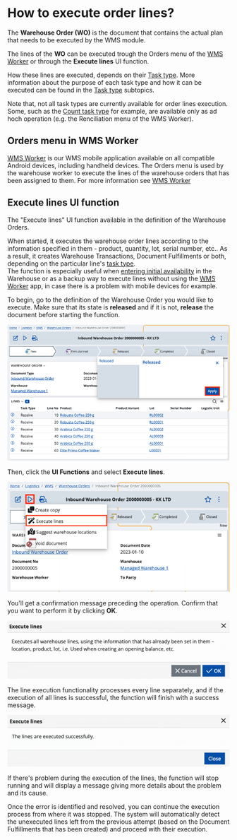 # How to execute order lines?
The **Warehouse Order (WO)** is the document that contains the actual plan that needs to be executed by the WMS module. 

The lines of the **WO** can be executed trough the Orders menu of the [WMS Worker](xref:wms-worker) or through the **Execute lines** UI function.

How these lines are executed, depends on their [Task type](/modules/logistics/wms/how-it-works/task-types/index.md). More information about the purpose of each task type and how it can be executed can be found in the 
[Task type](/modules/logistics/wms/how-it-works/task-types/index.md) subtopics.

Note that, not all task types are currently available for order lines execution. Some, such as the [Count task type](/modules/logistics/wms/how-it-works/task-types/count.md) for example, 
are available only as ad hoch operation (e.g. the Renciliation menu of the WMS Worker).

## Orders menu in WMS Worker
[WMS Worker](xref:wms-worker) is our WMS mobile application available on all compatible Android devices, including handheld devices. 
The Orders menu is used by the warehouse worker to execute the lines of the warehouse orders that has been assigned to them. For more information see [WMS Worker](xref:wms-worker) 

## **Execute lines** UI function 

The "Execute lines" UI function available in the definition of the Warehouse Orders.

When started, it executes the warehouse order lines according to the information specified in them - product, quantity, lot, serial number, etc.. As a result, it creates Warehouse Transactions, Document Fulfillments or both, depending on the particular line's [task type](/modules/logistics/wms/how-it-works/task-types/index.md). <br/>The function is especially useful when [entering initial availability](/modules/logistics/wms/how-to/initial-availability.md) in the Warehouse or as a backup way to execute lines without using the [WMS Worker](xref:wms-worker) app, in case there is a problem with mobile devices for example.

To begin, go to the definition of the Warehouse Order you would like to execute. Make sure that its state is **released** and if it is not, **release** the document before starting the function.

![Picture](pictures/release-document.png)

Then, click the **UI Functions** and select **Execute lines**.

![Picture](pictures/executelines.png)

You'll get a confirmation message preceding the operation. Confirm that you want to perform it by clicking **OK**.

![Picture](pictures/warning-message.png)

The line execution functionality processes every line separately, and if the execution of all lines is successful, the function will finish with a success message. 

![Picture](pictures/success.png)

If there's problem during the execution of the lines, the function will stop running and will display a message giving more details about the problem and its cause.

Once the error is identified and resolved, you can continue the execution process from where it was stopped. The system will automatically detect the unexecuted lines left from the previous attempt (based on the Document Fulfillments that has been created) and proceed with their execution.
